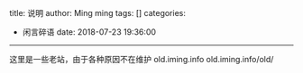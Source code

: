 title: 说明
author: Ming ming
tags: []
categories:
  - 闲言碎语
date: 2018-07-23 19:36:00
---
这里是一些老站，由于各种原因不在维护
old.iming.info
old.iming.info/old/
